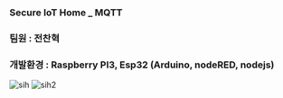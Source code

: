 ### Secure IoT Home _ MQTT
### 팀원 : 전찬혁
### 개발환경 : Raspberry PI3, Esp32 (Arduino, nodeRED, nodejs)

![sih](https://user-images.githubusercontent.com/34766471/120115379-60634e80-c1be-11eb-94e3-344d546268dc.jpg)
![sih2](https://user-images.githubusercontent.com/34766471/120115509-ee3f3980-c1be-11eb-8cde-33f60e58b513.jpg)
